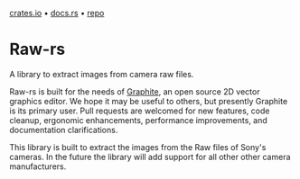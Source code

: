 [crates.io](https://crates.io/crates/raw-rs) • [docs.rs](https://docs.rs/raw-rs) • [repo](https://github.com/GraphiteEditor/Graphite/tree/master/libraries/raw-rs)

# Raw-rs

A library to extract images from camera raw files.

Raw-rs is built for the needs of [Graphite](https://graphite.rs), an open source 2D vector graphics editor. We hope it may be useful to others, but presently Graphite is its primary user. Pull requests are welcomed for new features, code cleanup, ergonomic enhancements, performance improvements, and documentation clarifications.

This library is built to extract the images from the Raw files of Sony's cameras. In the future the library will add support for all other other camera manufacturers. 
